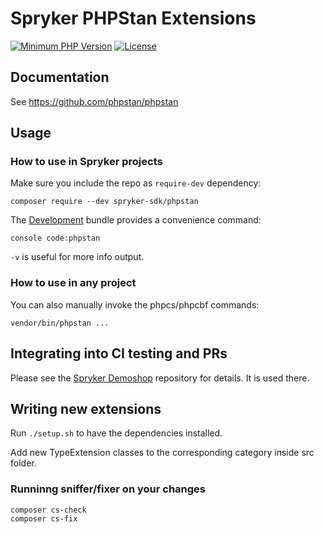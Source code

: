 # Spryker PHPStan Extensions
[![Minimum PHP Version](http://img.shields.io/badge/php-%3E%3D%207.0-8892BF.svg)](https://php.net/)
[![License](https://poser.pugx.org/spryker/code-sniffer/license.svg)](https://packagist.org/packages/spryker-sdk/phpstan)


## Documentation
See https://github.com/phpstan/phpstan


## Usage

### How to use in Spryker projects
Make sure you include the repo as `require-dev` dependency:
```
composer require --dev spryker-sdk/phpstan
```

The [Development](https://github.com/spryker/Development) bundle provides a convenience command:
```
console code:phpstan
```

`-v` is useful for more info output.

### How to use in any project
You can also manually invoke the phpcs/phpcbf commands:
```
vendor/bin/phpstan ...
```


## Integrating into CI testing and PRs

Please see the [Spryker Demoshop](https://github.com/spryker/demoshop) repository for details. It is used there.

## Writing new extensions
Run `./setup.sh` to have the dependencies installed.

Add new TypeExtension classes to the corresponding category inside src folder.

### Runninng sniffer/fixer on your changes
```
composer cs-check
composer cs-fix
```
